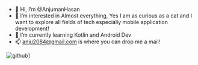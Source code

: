 - 👋 Hi, I’m @AnjumanHasan
- 👀 I’m interested in Almost everything, Yes I am as curious as a cat and I want to explore all fields of tech especially mobile application development!
- 🌱 I’m currently learning Kotlin and Android Dev
- 📫 anju2084@gmail.com is where you can drop me a mail!

![github](https://img.shields.io/badge/GitHub-000000?style=for-the-badge&logo=GitHub&logoColor=white)]

<!---
AnjumanHasan/AnjumanHasan is a ✨ special ✨ repository because its `README.md` (this file) appears on your GitHub profile.
You can click the Preview link to take a look at your changes.
--->
